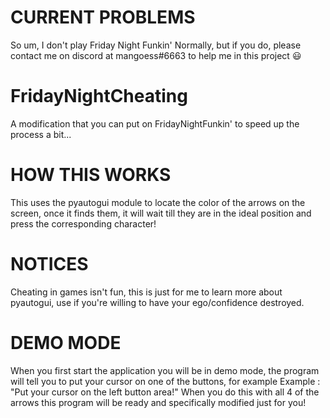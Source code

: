# CURRENT PROBLEMS
So um, I don't play Friday Night Funkin' Normally, but if you do, please contact me on discord at mangoess#6663 to help me in this project :smiley:

# FridayNightCheating
A modification that you can put on FridayNightFunkin' to speed up the process a bit...

# HOW THIS WORKS
This uses the pyautogui module to locate the color of the arrows on the screen, once it finds them, it will wait till they are in the ideal position and press the corresponding character!

# NOTICES
Cheating in games isn't fun, this is just for me to learn more about pyautogui, use if you're willing to have your ego/confidence destroyed.

# DEMO MODE
When you first start the application you will be in demo mode, the program will tell you to put your cursor on one of the buttons, for example
Example : "Put your cursor on the left button area!"
When you do this with all 4 of the arrows this program will be ready and specifically modified just for you!
